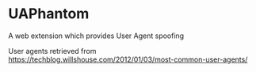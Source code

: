 # UAPhantom
A web extension which provides User Agent spoofing

User agents retrieved from https://techblog.willshouse.com/2012/01/03/most-common-user-agents/
